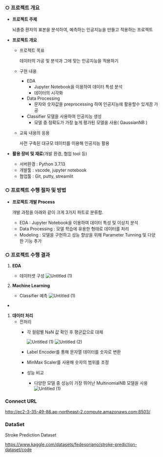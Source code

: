 ### ○ 프로젝트 개요

- **프로젝트 주제**
    
    뇌졸증 환자의 표본을 분석하여, 예측하는 인공지능을 만들고 적용하는 프로젝트
    
- **프로젝트 개요**
    - 프로젝트 목표
        
        데이터의 가공 및 분석과 그에 맞는 인공지능을 적용하기
        
    - 구현 내용
        - EDA
            - Jupyter Notebook을 이용하여 데이터 특성 분석
            - 데이터의 시각화
        - Data Processing
            - 문자와 숫자값을 preprocessing 하여 인공지능에 활용할수 있게끔 가공
        - Classifier 모델을 사용하여 인공지능 생성
            - 모델 중 정확도가 가장 높게 평가된 모델을 사용( GaussianNB )
        
    - 교육 내용의 응용
        
        사전 구축된 대규모 데이터를 이용해 인공지능 활용
        

- **활용 장비 및 재료**(개발 환경, 협업 tool 등)
    - 서버환경 : Python 3.7.13
    - 개발툴 : vscode, jupyter notebook
    - 협업툴 : Git, putty, streamlit



### ○ 프로젝트 수행 절차 및 방법

- **프로젝트 개발 Process**
    
    개발 과정을 아래와 같이 크게 3가지 파트로 분류함.
    
    - EDA : Jupyter Notebook을 이용하여 데이터 특성 및 이상치 분석
    - Data Processing : 모델 학습에 유용한 형태로 데이터를 처리
    - Modeling : 모델을 구현하고 성능 향상을 위해 Parameter Tunning 및 다양한 기능 추가
   


### ○ 프로젝트 수행 결과

1. **EDA**
    - 데이터셋 구성
        ![Untitled (1)](https://img1.daumcdn.net/thumb/R1280x0/?scode=mtistory2&fname=https%3A%2F%2Fblog.kakaocdn.net%2Fdn%2Fts8ml%2FbtrEgwzaOTD%2FuUkm3Pxy72NmKiYrVTwgo0%2Fimg.png)

  
2. **Machine Learning**
    - Classifier 예측
        ![Untitled (1)](https://img1.daumcdn.net/thumb/R1280x0/?scode=mtistory2&fname=https%3A%2F%2Fblog.kakaocdn.net%2Fdn%2Fts8ml%2FbtrEgwzaOTD%2FuUkm3Pxy72NmKiYrVTwgo0%2Fimg.png)

       
  - 


 
    

1. **데이터 처리**
    - 전처리
        - 각 컬럼별 NaN 값 확인 후 평균값으로 대체

             ![Untitled (1)](https://img1.daumcdn.net/thumb/R1280x0/?scode=mtistory2&fname=https%3A%2F%2Fblog.kakaocdn.net%2Fdn%2FpRFSf%2FbtrEdaw0HVz%2FFiYhOKiXhaWt733ZK3l6d1%2Fimg.png)
![Untitled (2)](https://img1.daumcdn.net/thumb/R1280x0/?scode=mtistory2&fname=https%3A%2F%2Fblog.kakaocdn.net%2Fdn%2FtClCA%2FbtrEfDSQiB4%2FaOpi9emL9T5XoeEO5lGTKK%2Fimg.png)


        - Label Encoder를 통해 문자열 데이터를 숫자로 변환
        - MinMax Scaler를 사용해 숫자의 범위를 조정
              
        - 성능 비교
            - 다양한 모델 중 성능이 가장 뛰어난 MultinomialNB 모델을 사용
 ![Untitled (1)](https://img1.daumcdn.net/thumb/R1280x0/?scode=mtistory2&fname=https%3A%2F%2Fblog.kakaocdn.net%2Fdn%2FLbxxg%2FbtrD8jIvcAW%2FGR19JUsdKfK5Ctvsr0Yky1%2Fimg.png)

### Connect URL
http://ec2-3-35-49-86.ap-northeast-2.compute.amazonaws.com:8503/

### DataSet
Stroke Prediction Dataset

https://www.kaggle.com/datasets/fedesoriano/stroke-prediction-dataset/code
